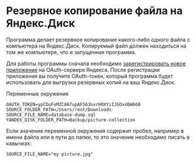 # Резервное копирование файла на Яндекс.Диск

Программа делает резервное копирование какого-либо *одного* файла с компьютера на Яндекс.Диск. Копируемый файл должен находиться на том же компьютере, что и запущенная программа.

Для работы программы сначала необходимо [зарегистрировать новое приложение](yandex%20oauth.md) на OAuth-сервере Яндекса. После регистрации приложения вы получите OAuth-токен, который программа будет использовать для выгрузки резервных копий на ваш Яндекс.Диск.  

Переменные окружения

```text
OAUTH_TOKEN=ypCDuFoMZC8A7upAFS63nvrH0XYiIJGOxd6W660
SOURCE_FOLDER_PATH=/Users/root/Downloads
SOURCE_FILE_NAME=database-dump.sql
YANDEX_DISK_FOLDER_PATH=Backup/picture-collection
```

Если значение переменной окружения содержит пробел, например в имени файла или в пути до папки, то это значение необходимо писать в кавычках:

```
SOURCE_FILE_NAME="my picture.jpg"
```
